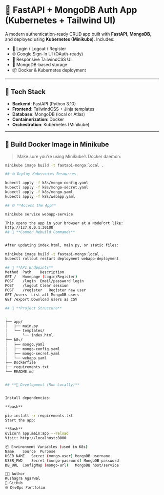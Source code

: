 # 🚀 FastAPI + MongoDB Auth App (Kubernetes + Tailwind UI)

A modern authentication-ready CRUD app built with **FastAPI**, **MongoDB**, and deployed using **Kubernetes (Minikube)**. Includes:

- 🔐 Login / Logout / Register
- 🌐 Google Sign-In UI (OAuth-ready)
- 🎨 Responsive TailwindCSS UI
- 🧾 MongoDB-based storage
- 📦 Docker & Kubernetes deployment

---

## 🧱 Tech Stack

- **Backend**: FastAPI (Python 3.10)
- **Frontend**: TailwindCSS + Jinja templates
- **Database**: MongoDB (local or Atlas)
- **Containerization**: Docker
- **Orchestration**: Kubernetes (Minikube)

---

## 🐳 Build Docker Image in Minikube

> Make sure you’re using Minikube’s Docker daemon:

```bash
minikube image build -t fastapi-mongo:local .

## ⚙️ Deploy Kubernetes Resources

kubectl apply -f k8s/mongo-config.yaml
kubectl apply -f k8s/mongo-secret.yaml
kubectl apply -f k8s/mongo.yaml
kubectl apply -f k8s/webapp.yaml

## 🌐 **Access the App**

minikube service webapp-service

This opens the app in your browser at a NodePort like:
http://127.0.0.1:30100
## 🔁 **Common Rebuild Commands**


After updating index.html, main.py, or static files:

minikube image build -t fastapi-mongo:local .
kubectl rollout restart deployment webapp-deployment

## 📡 **API Endpoints**
Method	Path	Description
GET	/	Homepage (Login/Register)
POST	/login	Email/password login
POST	/logout	Clear session
POST	/register	Register new user
GET	/users	List all MongoDB users
GET	/export	Download users as CSV

## 📂 **Project Structure**

.
├── app/
│   ├── main.py
│   └── templates/
│       └── index.html
├── k8s/
│   ├── mongo.yaml
│   ├── mongo-config.yaml
│   ├── mongo-secret.yaml
│   └── webapp.yaml
├── Dockerfile
├── requirements.txt
└── README.md


## **🧪 Development (Run Locally)**


Install dependencies:

**bash**

pip install -r requirements.txt
Start the app:

**Bash**
uvicorn app.main:app --reload
Visit: http://localhost:8000

📦 Environment Variables (used in K8s)
Name	Source	Purpose
USER_NAME	Secret (mongo-user)	MongoDB username
USER_PWD	Secret (mongo-password)	MongoDB password
DB_URL	ConfigMap (mongo-url)	MongoDB host/service

👨‍💻 Author
Kushagra Agarwal
🔗 GitHub
🌐 DevOps Portfolio






